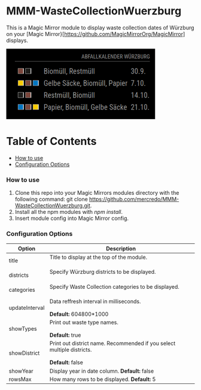 # MMM-WasteCollectionWuerzburg

This is a Magic Mirror module to display waste collection dates of Würzburg on your [Magic Mirror}[https://github.com/MagicMirrorOrg/MagicMirror] displays.

![Screenshot](mmm-wastecollectionwuerzburg.png)

# Table of Contents
* [How to use](#how-to-use)
* [Configuration Options](#configuration-options)

### How to use
1. Clone this repo into your Magic Mirrors modules directory with the following command: git clone https://github.com/mercredo/MMM-WasteCollectionWuerzburg.git.
2. Install all the npm modules with *npm install*.
3. Insert module config into Magic Mirror config.

### Configuration Options
| Option | Description |
|---|---|
| title | Title to display at the top of the module. <br><br> |
| districts | Specify Würzburg districts to be displayed. <br><br> |
| categories | Specify Waste Collection categories to be displayed. <br><br> |
| updateInterval | Data reffresh interval in milliseconds. <br><br> **Default:** 604800*1000 |
| showTypes | Print out waste type names. <br><br> **Default:** true |
| showDistrict | Print out district name. Recommended if you select multiple districts. <br><br> **Default:** false |
| showYear | Display year in date column. **Default:** false |
| rowsMax | How many rows to be displayed. **Default:** 5